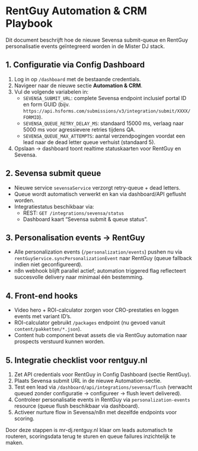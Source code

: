 # RentGuy Automation & CRM Playbook

Dit document beschrijft hoe de nieuwe Sevensa submit-queue en RentGuy personalisatie events geïntegreerd worden in de Mister DJ stack.

## 1. Configuratie via Config Dashboard

1. Log in op `/dashboard` met de bestaande credentials.
2. Navigeer naar de nieuwe sectie **Automation & CRM**.
3. Vul de volgende variabelen in:
   - `SEVENSA_SUBMIT_URL`: complete Sevensa endpoint inclusief portal ID en form GUID (bijv. `https://api.hsforms.com/submissions/v3/integration/submit/XXXX/FORMID`).
   - `SEVENSA_QUEUE_RETRY_DELAY_MS`: standaard 15000 ms, verlaag naar 5000 ms voor agressievere retries tijdens QA.
   - `SEVENSA_QUEUE_MAX_ATTEMPTS`: aantal verzendpogingen voordat een lead naar de dead letter queue verhuist (standaard 5).
4. Opslaan → dashboard toont realtime statuskaarten voor RentGuy en Sevensa.

## 2. Sevensa submit queue

- Nieuwe service `sevensaService` verzorgt retry-queue + dead letters.
- Queue wordt automatisch verwerkt en kan via dashboard/API geflusht worden.
- Integratiestatus beschikbaar via:
  - REST: `GET /integrations/sevensa/status`
  - Dashboard kaart “Sevensa submit & queue status”.

## 3. Personalisation events → RentGuy

- Alle personalization events (`/personalization/events`) pushen nu via `rentGuyService.syncPersonalizationEvent` naar RentGuy (queue fallback indien niet geconfigureerd).
- n8n webhook blijft parallel actief; automation triggered flag reflecteert succesvolle delivery naar minimaal één bestemming.

## 4. Front-end hooks

- Video hero + ROI-calculator zorgen voor CRO-prestaties en loggen events met variant ID’s.
- ROI-calculator gebruikt `/packages` endpoint (nu gevoed vanuit `content/pakketten/*.json`).
- Content hub component bevat assets die via RentGuy automation naar prospects verstuurd kunnen worden.

## 5. Integratie checklist voor rentguy.nl

1. Zet API credentials voor RentGuy in Config Dashboard (sectie RentGuy).
2. Plaats Sevensa submit URL in de nieuwe Automation-sectie.
3. Test een lead via `/dashboard/api/integrations/sevensa/flush` (verwacht queued zonder configuratie → configureer → flush levert delivered).
4. Controleer personalisatie events in RentGuy via `personalization-events` resource (queue flush beschikbaar via dashboard).
5. Activeer nurture flow in Sevensa/n8n met dezelfde endpoints voor scoring.

Door deze stappen is mr-dj.rentguy.nl klaar om leads automatisch te routeren, scoringsdata terug te sturen en queue failures inzichtelijk te maken.
